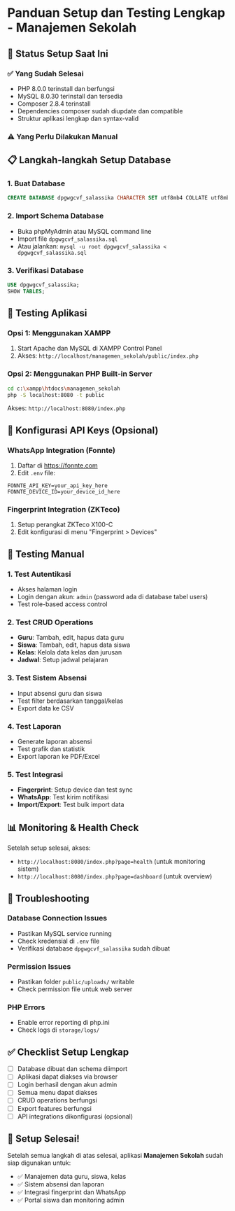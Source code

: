 # Panduan Setup dan Testing Lengkap - Manajemen Sekolah

## 🎯 **Status Setup Saat Ini**

### ✅ **Yang Sudah Selesai**
- PHP 8.0.0 terinstall dan berfungsi
- MySQL 8.0.30 terinstall dan tersedia
- Composer 2.8.4 terinstall
- Dependencies composer sudah diupdate dan compatible
- Struktur aplikasi lengkap dan syntax-valid

### ⚠️ **Yang Perlu Dilakukan Manual**

## 📋 **Langkah-langkah Setup Database**

### 1. **Buat Database**
```sql
CREATE DATABASE dpgwgcvf_salassika CHARACTER SET utf8mb4 COLLATE utf8mb4_unicode_ci;
```

### 2. **Import Schema Database**
- Buka phpMyAdmin atau MySQL command line
- Import file `dpgwgcvf_salassika.sql`
- Atau jalankan: `mysql -u root dpgwgcvf_salassika < dpgwgcvf_salassika.sql`

### 3. **Verifikasi Database**
```sql
USE dpgwgcvf_salassika;
SHOW TABLES;
```

## 🚀 **Testing Aplikasi**

### **Opsi 1: Menggunakan XAMPP**
1. Start Apache dan MySQL di XAMPP Control Panel
2. Akses: `http://localhost/managemen_sekolah/public/index.php`

### **Opsi 2: Menggunakan PHP Built-in Server**
```bash
cd c:\xampp\htdocs\managemen_sekolah
php -S localhost:8080 -t public
```
Akses: `http://localhost:8080/index.php`

## 🔑 **Konfigurasi API Keys (Opsional)**

### **WhatsApp Integration (Fonnte)**
1. Daftar di https://fonnte.com
2. Edit `.env` file:
```env
FONNTE_API_KEY=your_api_key_here
FONNTE_DEVICE_ID=your_device_id_here
```

### **Fingerprint Integration (ZKTeco)**
1. Setup perangkat ZKTeco X100-C
2. Edit konfigurasi di menu "Fingerprint > Devices"

## 🧪 **Testing Manual**

### **1. Test Autentikasi**
- Akses halaman login
- Login dengan akun: `admin` (password ada di database tabel users)
- Test role-based access control

### **2. Test CRUD Operations**
- **Guru**: Tambah, edit, hapus data guru
- **Siswa**: Tambah, edit, hapus data siswa
- **Kelas**: Kelola data kelas dan jurusan
- **Jadwal**: Setup jadwal pelajaran

### **3. Test Sistem Absensi**
- Input absensi guru dan siswa
- Test filter berdasarkan tanggal/kelas
- Export data ke CSV

### **4. Test Laporan**
- Generate laporan absensi
- Test grafik dan statistik
- Export laporan ke PDF/Excel

### **5. Test Integrasi**
- **Fingerprint**: Setup device dan test sync
- **WhatsApp**: Test kirim notifikasi
- **Import/Export**: Test bulk import data

## 📊 **Monitoring & Health Check**

Setelah setup selesai, akses:
- `http://localhost:8080/index.php?page=health` (untuk monitoring sistem)
- `http://localhost:8080/index.php?page=dashboard` (untuk overview)

## 🔧 **Troubleshooting**

### **Database Connection Issues**
- Pastikan MySQL service running
- Check kredensial di `.env` file
- Verifikasi database `dpgwgcvf_salassika` sudah dibuat

### **Permission Issues**
- Pastikan folder `public/uploads/` writable
- Check permission file untuk web server

### **PHP Errors**
- Enable error reporting di php.ini
- Check logs di `storage/logs/`

## ✅ **Checklist Setup Lengkap**

- [ ] Database dibuat dan schema diimport
- [ ] Aplikasi dapat diakses via browser
- [ ] Login berhasil dengan akun admin
- [ ] Semua menu dapat diakses
- [ ] CRUD operations berfungsi
- [ ] Export features berfungsi
- [ ] API integrations dikonfigurasi (opsional)

## 🎉 **Setup Selesai!**

Setelah semua langkah di atas selesai, aplikasi **Manajemen Sekolah** sudah siap digunakan untuk:
- ✅ Manajemen data guru, siswa, kelas
- ✅ Sistem absensi dan laporan
- ✅ Integrasi fingerprint dan WhatsApp
- ✅ Portal siswa dan monitoring admin
